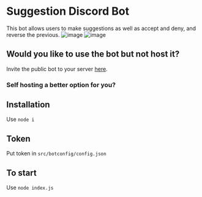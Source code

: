 # Suggestion Discord Bot
This bot allows users to make suggestions as well as accept and deny, and reverse the previous.
![image](https://user-images.githubusercontent.com/30414906/180086921-89e0e2d5-e74c-487b-baee-68b9a7241fff.png)
![image](https://user-images.githubusercontent.com/30414906/180086931-76d051c7-431e-408e-9ee7-a4c1141239bd.png)

## Would you like to use the bot but not host it?
Invite the public bot to your server [here](https://discord.com/api/oauth2/authorize?client_id=320196959015141377&permissions=415001554000&scope=bot%20applications.commands).

### Self hosting a better option for you?

## Installation
Use `node i`

## Token
Put token in `src/botconfig/config.json`

## To start
Use `node index.js`
